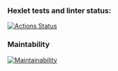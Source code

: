 ### Hexlet tests and linter status:
[![Actions Status](https://github.com/zagarskih/frontend-project-11/actions/workflows/hexlet-check.yml/badge.svg)](https://github.com/zagarskih/frontend-project-11/actions)

### Maintability
[![Maintainability](https://api.codeclimate.com/v1/badges/e280e4546a23d7a54338/maintainability)](https://codeclimate.com/github/zagarskih/frontend-project-11/maintainability)
